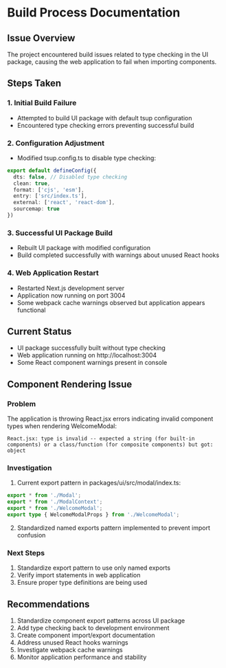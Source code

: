 # Build Process Documentation

## Issue Overview
The project encountered build issues related to type checking in the UI package, causing the web application to fail when importing components.

## Steps Taken

### 1. Initial Build Failure
- Attempted to build UI package with default tsup configuration
- Encountered type checking errors preventing successful build

### 2. Configuration Adjustment
- Modified tsup.config.ts to disable type checking:
```typescript
export default defineConfig({
  dts: false, // Disabled type checking
  clean: true,
  format: ['cjs', 'esm'],
  entry: ['src/index.ts'],
  external: ['react', 'react-dom'],
  sourcemap: true
})
```

### 3. Successful UI Package Build
- Rebuilt UI package with modified configuration
- Build completed successfully with warnings about unused React hooks

### 4. Web Application Restart
- Restarted Next.js development server
- Application now running on port 3004
- Some webpack cache warnings observed but application appears functional

## Current Status
- UI package successfully built without type checking
- Web application running on http://localhost:3004
- Some React component warnings present in console

## Component Rendering Issue

### Problem
The application is throwing React.jsx errors indicating invalid component types when rendering WelcomeModal:
```
React.jsx: type is invalid -- expected a string (for built-in components) or a class/function (for composite components) but got: object
```

### Investigation
1. Current export pattern in packages/ui/src/modal/index.ts:
```typescript
export * from './Modal';
export * from './ModalContext';
export * from './WelcomeModal';
export type { WelcomeModalProps } from './WelcomeModal';
```

2. Standardized named exports pattern implemented to prevent import confusion

### Next Steps
1. Standardize export pattern to use only named exports
2. Verify import statements in web application
3. Ensure proper type definitions are being used

## Recommendations
1. Standardize component export patterns across UI package
2. Add type checking back to development environment
3. Create component import/export documentation
4. Address unused React hooks warnings
5. Investigate webpack cache warnings
6. Monitor application performance and stability
